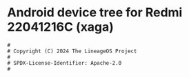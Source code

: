 # Android device tree for Redmi 22041216C (xaga)

```
#
# Copyright (C) 2024 The LineageOS Project
#
# SPDX-License-Identifier: Apache-2.0
#
```
